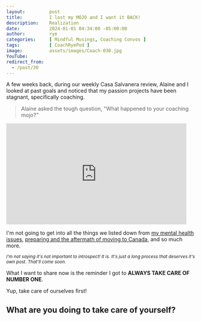 ```yaml
---
layout:         post
title:          I lost my MOJO and I want it BACK!
description:    Realization
date:           2024-01-01 04:34:00 -05:00:00
author:         rye
categories:     [ Mindful Musings, Coaching Convos ]
tags:           [ CoachRyePod ]
image:          assets/images/Coach-030.jpg
YouTube:       
redirect_from:
  - /post/30
---
```


A few weeks back, during our weekly Casa Salvanera review, Alaine and I looked at past goals and noticed that my passion projects have been stagnant, specifically coaching. 

> Alaine asked the tough question, "What happened to your coaching mojo?"

<iframe src="https://giphy.com/embed/mD44sZCdqtR3AbChoB" width="480" height="270" frameBorder="0" class="giphy-embed" allowFullScreen></iframe>

I'm not going to get into all the things we listed down from <a href="/post/8">my mental health issues</a>, <a href="/post/20">preparing and the aftermath of moving to Canada</a>, and so much more. 

<small>*I'm not saying it's not important to introspect! It is. It's just a long process that deserves it's own post. That'll come soon.*</small>

What I want to share now is the reminder I got to **ALWAYS TAKE CARE OF NUMBER ONE**.

Yup, take care of ourselves first!

## What are you doing to take care of yourself?



